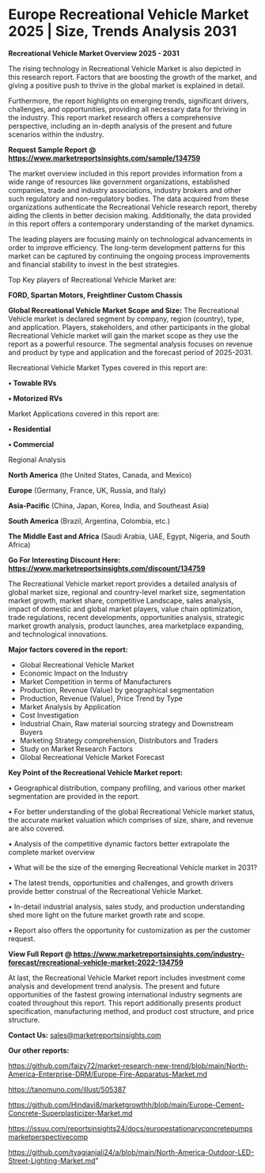 # Europe Recreational Vehicle Market 2025 | Size, Trends Analysis 2031

<Strong> Recreational Vehicle Market Overview 2025 - 2031</strong>

The rising technology in Recreational Vehicle Market is also depicted in this research report. Factors that are boosting the growth of the market, and giving a positive push to thrive in the global market is explained in detail.

Furthermore, the report highlights on emerging trends, significant drivers, challenges, and opportunities, providing all necessary data for thriving in the industry. This report market research offers a comprehensive perspective, including an in-depth analysis of the present and future scenarios within the industry.

<strong>Request Sample Report @ <a href=https://www.marketreportsinsights.com/sample/134759>https://www.marketreportsinsights.com/sample/134759</a></strong>

The market overview included in this report provides information from a wide range of resources like government organizations, established companies, trade and industry associations, industry brokers and other such regulatory and non-regulatory bodies. The data acquired from these organizations authenticate the Recreational Vehicle research report, thereby aiding the clients in better decision making. Additionally, the data provided in this report offers a contemporary understanding of the market dynamics.

The leading players are focusing mainly on technological advancements in order to improve efficiency. The long-term development patterns for this market can be captured by continuing the ongoing process improvements and financial stability to invest in the best strategies.

Top Key players of Recreational Vehicle Market are:

<strong>FORD, Spartan Motors, Freightliner Custom Chassis</strong>

<strong><b>Global Recreational Vehicle Market Scope and Size:</b></strong>
The Recreational Vehicle market is declared segment by company, region (country), type, and application. Players, stakeholders, and other participants in the global Recreational Vehicle market will gain the market scope as they use the report as a powerful resource. The segmental analysis focuses on revenue and product by type and application and the forecast period of 2025-2031.

Recreational Vehicle Market Types covered in this report are:

<strong>• Towable RVs

• Motorized RVs</strong>

Market Applications covered in this report are:

<strong>• Residential

• Commercial</strong> 

Regional Analysis

<strong>North America</strong> (the United States, Canada, and Mexico)

<strong>Europe</strong> (Germany, France, UK, Russia, and Italy)

<strong>Asia-Pacific</strong> (China, Japan, Korea, India, and Southeast Asia)

<strong>South America</strong> (Brazil, Argentina, Colombia, etc.)

<strong>The Middle East and Africa</strong> (Saudi Arabia, UAE, Egypt, Nigeria, and South Africa)

<strong>Go For Interesting Discount Here: <a href=https://www.marketreportsinsights.com/discount/134759>https://www.marketreportsinsights.com/discount/134759</a></strong>

The Recreational Vehicle market report provides a detailed analysis of global market size, regional and country-level market size, segmentation market growth, market share, competitive Landscape, sales analysis, impact of domestic and global market players, value chain optimization, trade regulations, recent developments, opportunities analysis, strategic market growth analysis, product launches, area marketplace expanding, and technological innovations.

<strong><b>Major factors covered in the report:</b></strong>
<ul>
  <li>Global Recreational Vehicle Market </li>
  <li>Economic Impact on the Industry</li>
  <li>Market Competition in terms of Manufacturers</li>
  <li>Production, Revenue (Value) by geographical segmentation</li>
  <li>Production, Revenue (Value), Price Trend by Type</li>
  <li>Market Analysis by Application</li>
  <li>Cost Investigation</li>
  <li>Industrial Chain, Raw material sourcing strategy and Downstream Buyers</li>
  <li>Marketing Strategy comprehension, Distributors and Traders</li>
  <li>Study on Market Research Factors</li>
  <li>Global Recreational Vehicle Market Forecast</li>
</ul>

<strong><b>Key Point of the Recreational Vehicle Market report:</b></strong>

• Geographical distribution, company profiling, and various other market segmentation are provided in the report.

• For better understanding of the global Recreational Vehicle market status, the accurate market valuation which comprises of size, share, and revenue are also covered.

• Analysis of the competitive dynamic factors better extrapolate the complete market overview

• What will be the size of the emerging Recreational Vehicle market in 2031?

• The latest trends, opportunities and challenges, and growth drivers provide better construal of the Recreational Vehicle Market.

• In-detail industrial analysis, sales study, and production understanding shed more light on the future market growth rate and scope.

• Report also offers the opportunity for customization as per the customer request.

<strong><b>View Full Report @ <a href=https://www.marketreportsinsights.com/industry-forecast/recreational-vehicle-market-2022-134759>https://www.marketreportsinsights.com/industry-forecast/recreational-vehicle-market-2022-134759</a></b></strong>


At last, the Recreational Vehicle Market report includes investment come analysis and development trend analysis. The present and future opportunities of the fastest growing international industry segments are coated throughout this report. This report additionally presents product specification, manufacturing method, and product cost structure, and price structure.

<strong>Contact Us:</strong>
sales@marketreportsinsights.com

<strong>Our other reports:</strong>

<a href=https://github.com/faizy72/market-research-new-trend/blob/main/North-America-Enterprise-DRM/Europe-Fire-Apparatus-Market.md>https://github.com/faizy72/market-research-new-trend/blob/main/North-America-Enterprise-DRM/Europe-Fire-Apparatus-Market.md</a>

<a href=https://tanomuno.com/illust/505387>https://tanomuno.com/illust/505387</a>

<a href=https://github.com/Hindavi8/marketgrowthh/blob/main/Europe-Cement-Concrete-Superplasticizer-Market.md>https://github.com/Hindavi8/marketgrowthh/blob/main/Europe-Cement-Concrete-Superplasticizer-Market.md</a>

<a href=https://issuu.com/reportsinsights24/docs/europestationaryconcretepumpsmarketperspectivecomp>https://issuu.com/reportsinsights24/docs/europestationaryconcretepumpsmarketperspectivecomp</a>

<a href=https://github.com/tyagianjali24/a/blob/main/North-America-Outdoor-LED-Street-Lighting-Market.md>https://github.com/tyagianjali24/a/blob/main/North-America-Outdoor-LED-Street-Lighting-Market.md</a>"
